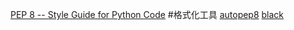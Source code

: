 [PEP 8 -- Style Guide for Python Code](https://www.python.org/dev/peps/pep-0008/)
#格式化工具
[autopep8](https://www.cnblogs.com/quanweiru/p/8359953.html)
[black](https://blog.csdn.net/weixin_36646275/article/details/83965622)